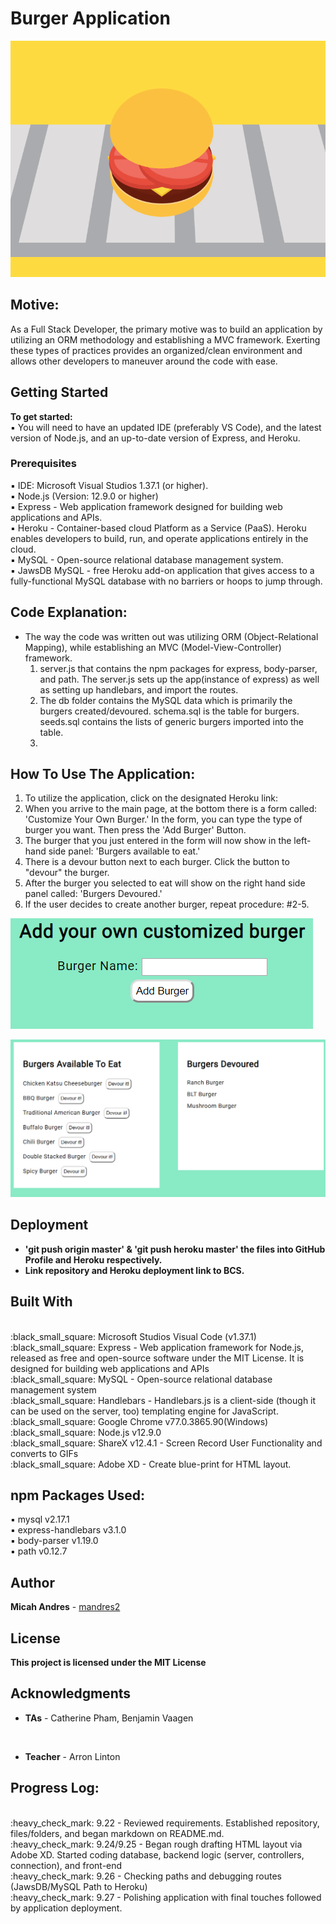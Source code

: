 # Burger Application

![alt text](https://github.com/mandres2/Burger/blob/master/public/assets/img/burgerApp_ReadME.gif?raw=true)

## Motive:
As a Full Stack Developer, the primary motive was to build an application by utilizing an ORM methodology and establishing a MVC framework. Exerting these types of practices provides an organized/clean environment and allows other developers to maneuver around the code with ease.

## Getting Started

<b>To get started:</b>
<br>
:black_small_square: You will need to have an updated IDE (preferably VS Code), and the latest version of Node.js, and an up-to-date version of Express, and Heroku.

### Prerequisites

:black_small_square: IDE: Microsoft Visual Studios 1.37.1 (or higher).
<br>
:black_small_square: Node.js (Version: 12.9.0 or higher)
<br>
:black_small_square: Express - Web application framework designed for building web applications and APIs.
<br>
:black_small_square: Heroku - Container-based cloud Platform as a Service (PaaS). Heroku enables developers to build, run, and operate applications entirely in the cloud.
<br>
:black_small_square: MySQL - Open-source relational database management system.
<br>
:black_small_square: JawsDB MySQL - free Heroku add-on application that gives access to a fully-functional MySQL database with no barriers or hoops to jump through.


## Code Explanation:
* The way the code was written out was utilizing ORM (Object-Relational Mapping), while establishing an MVC (Model-View-Controller) framework.
  1. server.js that contains the npm packages for express, body-parser, and path. The server.js sets up the app(instance of express) as well as setting up handlebars, and import the routes.
  2. The db folder contains the MySQL data which is primarily the burgers created/devoured. schema.sql is the table for burgers. seeds.sql contains the lists of generic burgers imported into the table.
  3.


## How To Use The Application:
1. To utilize the application, click on the designated Heroku link:
2. When you arrive to the main page, at the bottom there is a form called: 'Customize Your Own Burger.' In the form, you can type the type of burger you want. Then press the 'Add Burger' Button.
3. The burger that you just entered in the form will now show in the left-hand side panel: 'Burgers available to eat.'
4. There is a devour button next to each burger. Click the button to "devour" the burger.
5. After the burger you selected to eat will show on the right hand side panel called: 'Burgers Devoured.'
6. If the user decides to create another burger, repeat procedure: #2-5.

![alt text](https://github.com/mandres2/Burger/blob/master/public/assets/img/Customize%20your%20burger.png?raw=true)

![alt text](https://github.com/mandres2/Burger/blob/master/public/assets/img/Burgers%20Available%20to%20Eat%20and%20Devoured.png)


## Deployment

* <b> 'git push origin master' & 'git push heroku master' the files into GitHub Profile and Heroku respectively.</b>
* <b> Link repository and Heroku deployment link to BCS.</b>

## Built With

<br>
:black_small_square: Microsoft Studios Visual Code (v1.37.1)
<br>
:black_small_square: Express - Web application framework for Node.js, released as free and open-source software under the MIT License. It is designed for building web applications and APIs
<br>
:black_small_square: MySQL - Open-source relational database management system
<br>
:black_small_square: Handlebars - Handlebars.js is a client-side (though it can be used on the server, too) templating engine for JavaScript.
<br>
:black_small_square: Google Chrome v77.0.3865.90(Windows)
<br>
:black_small_square: Node.js v12.9.0
<br>
:black_small_square: ShareX v12.4.1 - Screen Record User Functionality and converts to GIFs
<br>
:black_small_square: Adobe XD - Create blue-print for HTML layout.

## npm Packages Used:

:black_small_square: mysql v2.17.1
<br>
:black_small_square: express-handlebars v3.1.0
<br>
:black_small_square: body-parser v1.19.0
<br>
:black_small_square: path v0.12.7

## Author

**Micah Andres** - [mandres2](https://github.com/mandres2)

## License

<b>This project is licensed under the MIT License</b>

## Acknowledgments
* <b>TAs</b> - Catherine Pham, Benjamin Vaagen

<br>

* <b>Teacher</b> - Arron Linton

## Progress Log:
<br>
:heavy_check_mark: 9.22 - Reviewed requirements. Established repository, files/folders, and began markdown on README.md.
<br>
:heavy_check_mark: 9.24/9.25 - Began rough drafting HTML layout via Adobe XD. Started coding database, backend logic (server, controllers, connection), and front-end
<br>
:heavy_check_mark: 9.26 - Checking paths and debugging routes (JawsDB/MySQL Path to Heroku)
<br>
:heavy_check_mark: 9.27 - Polishing application with final touches followed by application deployment.
